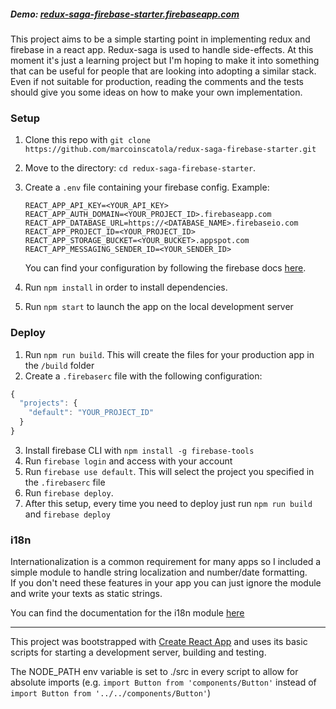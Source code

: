 ##### Demo: [redux-saga-firebase-starter.firebaseapp.com](https://redux-saga-firebase-starter.firebaseapp.com)
This project aims to be a simple starting point in implementing redux and firebase in a react app. Redux-saga is used to handle side-effects.
At this moment it's just a learning project but I'm hoping to make it into something that can be useful for people that are looking into adopting a similar stack.
Even if not suitable for production, reading the comments and the tests should give you some ideas on how to make your own implementation.

### Setup
1. Clone this repo with `git clone https://github.com/marcoinscatola/redux-saga-firebase-starter.git`
2. Move to the directory: `cd redux-saga-firebase-starter`.
3. Create a `.env` file containing your firebase config. Example:
    ```
    REACT_APP_API_KEY=<YOUR_API_KEY>
    REACT_APP_AUTH_DOMAIN=<YOUR_PROJECT_ID>.firebaseapp.com
    REACT_APP_DATABASE_URL=https://<DATABASE_NAME>.firebaseio.com
    REACT_APP_PROJECT_ID=<YOUR_PROJECT_ID>
    REACT_APP_STORAGE_BUCKET=<YOUR_BUCKET>.appspot.com
    REACT_APP_MESSAGING_SENDER_ID=<YOUR_SENDER_ID>
    ```
    You can find your configuration by following the firebase docs [here](https://firebase.google.com/docs/web/setup).
4. Run `npm install` in order to install dependencies.

5. Run `npm start` to launch the app on the local development server

### Deploy
1. Run `npm run build`. This will create the files for your production app in the `/build` folder
2. Create a `.firebaserc` file with the following configuration:
```js
{
  "projects": {
    "default": "YOUR_PROJECT_ID"
  }
}
```
3. Install firebase CLI with `npm install -g firebase-tools`
4. Run `firebase login` and access with your account
5. Run `firebase use default`. This will select the project you specified in the `.firebaserc` file
6. Run `firebase deploy`.
7. After this setup, every time you need to deploy just run `npm run build` and `firebase deploy`

### i18n
Internationalization is a common requirement for many apps so I included a simple module to handle string localization and number/date formatting.  
If you don't need these features in your app you can just ignore the module and write your texts as static strings.  
  
You can find the documentation for the i18n module [here](src/modules/i18n/README.md)

------

This project was bootstrapped with [Create React App](https://github.com/facebookincubator/create-react-app) and uses its basic scripts for starting a development server, building and testing.

The NODE_PATH env variable is set to ./src in every script to allow for absolute imports (e.g. ```import Button from 'components/Button'``` instead of ```import Button from '../../components/Button'```)
